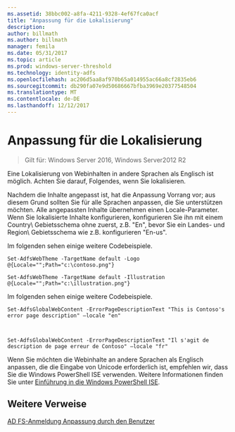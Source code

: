 ```yaml
---
ms.assetid: 38bbc002-a8fa-4211-9328-4ef67fca0acf
title: "Anpassung für die Lokalisierung"
description: 
author: billmath
ms.author: billmath
manager: femila
ms.date: 05/31/2017
ms.topic: article
ms.prod: windows-server-threshold
ms.technology: identity-adfs
ms.openlocfilehash: ac206d5aa8af970b65a014955ac66a8cf2835eb6
ms.sourcegitcommit: db290fa07e9d50686667bfba3969e20377548504
ms.translationtype: MT
ms.contentlocale: de-DE
ms.lasthandoff: 12/12/2017
---
```

# <a name="customization-for-localization"></a>Anpassung für die Lokalisierung 

>Gilt für: Windows Server 2016, Windows Server2012 R2

Eine Lokalisierung von Webinhalten in andere Sprachen als Englisch ist möglich. Achten Sie darauf, Folgendes, wenn Sie lokalisieren.  
  
Nachdem die Inhalte angepasst ist, hat die Anpassung Vorrang vor; aus diesem Grund sollten Sie für alle Sprachen anpassen, die Sie unterstützen möchten. Alle angepassten Inhalte übernehmen einen Locale-Parameter. Wenn Sie lokalisierte Inhalte konfigurieren, konfigurieren Sie ihn mit einem Country\ Gebietsschema ohne zuerst, z.B. "En", bevor Sie ein Landes- und Region\ Gebietsschema wie z.B. konfigurieren "En\-us".  
  
Im folgenden sehen einige weitere Codebeispiele.  
  
    
    Set-AdfsWebTheme -TargetName default -Logo @{Locale="";Path="c:\contoso.png"}  
      
    Set-AdfsWebTheme -TargetName default -Illustration @{Locale="";Path="c:\illustration.png"}  

  
Im folgenden sehen einige weitere Codebeispiele.  
  
 
    Set-AdfsGlobalWebContent -ErrorPageDescriptionText "This is Contoso's error page description" –locale "en"  
  
  

    Set-AdfsGlobalWebContent -ErrorPageDescriptionText "Il s'agit de description de page erreur de Contoso" –locale "fr"  
 
  
Wenn Sie möchten die Webinhalte an andere Sprachen als Englisch anpassen, die die Eingabe von Unicode erforderlich ist, empfehlen wir, dass Sie die Windows PowerShell ISE verwenden. Weitere Informationen finden Sie unter [Einführung in die Windows PowerShell ISE](https://technet.microsoft.com/library/dd315244.aspx).  

## <a name="additional-references"></a>Weitere Verweise 
[AD FS-Anmeldung Anpassung durch den Benutzer](AD-FS-user-sign-in-customization.md) 
